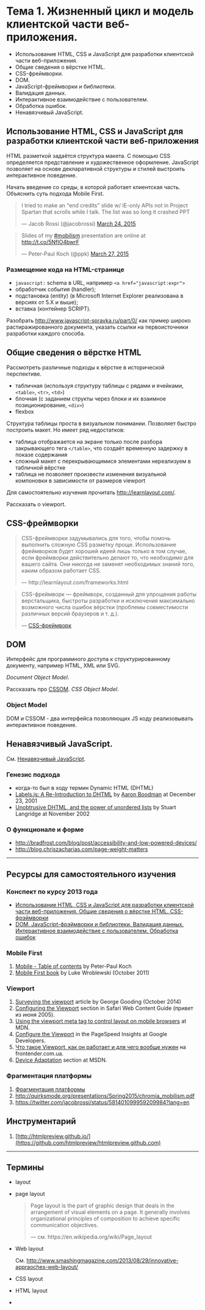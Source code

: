 # Тема 1. Жизненный цикл и модель клиентской части веб-приложения.

*   Использование HTML, CSS и JavaScript для разработки клиентской части
    веб-приложения.
*   Общие сведения о вёрстке HTML.
*   CSS-фреймворки.
*   DOM.
*   JavaScript-фреймворки и библиотеки.
*   Валидация данных.
*   Интерактивное взаимодействие с пользователем.
*   Обработка ошибок.
*   Ненавязчивый JavaScript.

## Использование HTML, CSS и JavaScript для разработки клиентской части веб-приложения

HTML разметкой задаётся структура макета. С помощью CSS определяется представление и художественное оформление. JavaScript позволяет на основе декларативной структуры и стилей выстроить интерактивное поведение.

Начать введение со среды, в которой работает клиентская часть. Объяснить суть подхода Mobile First.

<blockquote class="twitter-tweet" lang="en"><p>I tried to make an &quot;end credits&quot; slide w/ IE-only APIs not in Project Spartan that scrolls while I talk. The list was so long it crashed PPT</p>&mdash; Jacob Rossi (@jacobrossi) <a href="https://twitter.com/jacobrossi/status/580253880690208768">March 24, 2015</a></blockquote>

<blockquote class="twitter-tweet" lang="en"><p>Slides of my <a href="https://twitter.com/hashtag/mobilism?src=hash">#mobilism</a> presentation are online at <a href="http://t.co/5NfIO4bwrF">http://t.co/5NfIO4bwrF</a></p>&mdash; Peter-Paul Koch (@ppk) <a href="https://twitter.com/ppk/status/581400550417285120">March 27, 2015</a></blockquote>

### Размещение кода на HTML-странице

* `javascript:` schema в URL, например `<a href="javascript:expr">`
* обработчик события (handler);
* подстановка (entity) (в Microsoft Internet Explorer реализована в версиях от 5.X и выше);
* вставка (контейнер SCRIPT).

Разобрать http://www.javascript-spravka.ru/part/0/ как пример широко растиражированного документа, указать ссылки на первоисточники разработки каждого способа.

## Общие сведения о вёрстке HTML

Рассмотреть различные подходы к вёрстке в исторической перспективе.

* табличная (используя структуру таблицы с рядами и ячейками, `<table>`, `<tr>`, `<td>`)
* блочная (с заданием структы через блоки и их взаимное позиционирование, `<div>`)
* flexbox

Структура таблицы проста в визуальном понимании. Позволяет быстро построить макет. Но имеет ряд недостатков:

* таблица отображается на экране только после разбора закрывающего тега `</table>`, что создаёт временную задержку в показе содержания
* сложный макет с перекрывающимися элементами нереализуем в табличной вёрстке
* таблица не позволяет произвести изменения визуальной компоновки в зависимости от размеров viewport

Для самостоятельно изучения прочитать http://learnlayout.com/.

Рассказать о viewport.

## CSS-фреймворки

<blockquote><p>CSS-фреймворки задумывались для того, чтобы помочь выполнить сложную CSS разметку проще. Использование фреймворков будет хорошей идеей лишь только в том случае, если фреймворки действительно делают то, что необходимо для вашего сайта. Они никогда не заменят необходимых знаний того, каким образом работает CSS.</p>&mdash; http://learnlayout.com/frameworks.html</blockquote>

<blockquote><p>CSS-фреймворк — фреймворк, созданный для упрощения работы верстальщика, быстроты разработки и исключения максимально возможного числа ошибок вёрстки (проблемы совместимости различных версий браузеров и т. д.).</p>&mdash; <a href="https://ru.wikipedia.org/wiki/CSS-%D1%84%D1%80%D0%B5%D0%B9%D0%BC%D0%B2%D0%BE%D1%80%D0%BA">CSS-фреймворк</a></blockquote>

## DOM

Интерфейс для программного доступа к структурированному документу, например HTML, XML или SVG.

_Document Object Model_.

Рассказать про [CSSOM](http://dev.w3.org/csswg/cssom/). _CSS Object Model_.

### Object Model

DOM и CSSOM - два интерфейса позволяющих JS коду реализовывать интерактивное поведение.

## Ненавязчивый JavaScript.

См. [Ненавязчивый JavaScript](https://ru.wikipedia.org/wiki/%D0%9D%D0%B5%D0%BD%D0%B0%D0%B2%D1%8F%D0%B7%D1%87%D0%B8%D0%B2%D1%8B%D0%B9_JavaScript).

### Генезис подхода

* когда-то был в ходу термин Dynamic HTML (DHTML)
* [Labels.js: A Re-Introduction to DHTML](http://web.archive.org/web/20020602111256/http://www.youngpup.net/?request=/articles/labels.xml) by [Aaron Boodman](http://www.aaronboodman.com/) at December 23, 2001
* [Unobtrusive DHTML, and the power of unordered lists](http://web.archive.org/web/20021204224748/http://www.kryogenix.org/code/browser/aqlists/) by Stuart Langridge at November 2002

### О функционале и форме

* http://bradfrost.com/blog/post/accessibility-and-low-powered-devices/
* http://blog.chriszacharias.com/page-weight-matters

---

## Ресурсы для самостоятельного изучения

### Конспект по курсу 2013 года

* [Использование HTML, CSS и JavaScript для разработки клиентской части веб-приложения. Общие сведения о вёрстке HTML. CSS-фрэймворки](http://web.archive.org/web/20130613204421/http://milko.by/10-%D0%B2%D0%BE%D0%BF%D1%80%D0%BE%D1%81)
* [DOM. JavaScript-фрэймворки и библиотеки. Валидация данных. Интерактивное взаимодействие с пользователем. Обработка ошибок](http://web.archive.org/web/20130613233109/http://milko.by/11-%D0%B2%D0%BE%D0%BF%D1%80%D0%BE%D1%81)

### Mobile First

1. [Mobile - Table of contents](http://www.quirksmode.org/mobile/) by Peter-Paul Koch
2. [Mobile First book](http://www.lukew.com/resources/mobile_first.asp) by Luke Wroblewski (October 2011)

### Viewport

1. [Surveying the viewport][] article by George Gooding (October 2014)
2. [Configuring the Viewport][] section in Safari Web Content Guide (привет из июня 2005).
2. [Using the viewport meta tag to control layout on mobile browsers][] at MDN.
3. [Configure the Viewport][] in the PageSpeed Insights at Google Developers.
4. [Что такое Viewport, как он работает и для чего вообще нужен][viewport-frontender] на frontender.com.ua.
5. [Device Adaptation](https://msdn.microsoft.com/en-us/library/ie/hh869463(v=vs.85).aspx) section at MSDN.

[Surveying the viewport]: http://www.epinova.no/blog/george-gooding/dates/2014/10/surveying-the-viewport/
[Configuring the Viewport]: https://developer.apple.com/library/ios/documentation/AppleApplications/Reference/SafariWebContent/UsingtheViewport/UsingtheViewport.html
[Using the viewport meta tag to control layout on mobile browsers]: https://developer.mozilla.org/en/docs/Mozilla/Mobile/Viewport_meta_tag
[Configure the Viewport]: https://developers.google.com/speed/docs/insights/ConfigureViewport
[viewport-frontender]: http://frontender.com.ua/mobile-web/wtf-viewport/

### Фрагментация платформы

1. [Фрагментация платформы](https://ru.wikipedia.org/wiki/%D0%A4%D1%80%D0%B0%D0%B3%D0%BC%D0%B5%D0%BD%D1%82%D0%B0%D1%86%D0%B8%D1%8F_%D0%BF%D0%BB%D0%B0%D1%82%D1%84%D0%BE%D1%80%D0%BC%D1%8B)
2. http://quirksmode.org/presentations/Spring2015/chromia_mobilism.pdf
3. https://twitter.com/jacobrossi/status/581401099959209984?lang=en

## Инструментарий

1. [http://htmlpreview.github.io/](https://github.com/htmlpreview/htmlpreview.github.com)

---

## Термины

*   layout
*   page layout

    <blockquote><p>Page layout is the part of graphic design that deals in the arrangement of visual elements on a page. It generally involves organizational principles of composition to achieve specific communication objectives.</p>&mdash; см. https://en.wikipedia.org/wiki/Page_layout</blockquote>

*   Web layout

    См. http://www.smashingmagazine.com/2013/08/29/innovative-appraoches-web-layout/

*   CSS layout
*   HTML layout
*
